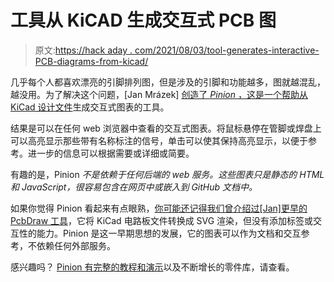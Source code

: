 # 工具从 KiCAD 生成交互式 PCB 图

> 原文:[https://hack aday . com/2021/08/03/tool-generates-interactive-PCB-diagrams-from-kicad/](https://hackaday.com/2021/08/03/tool-generates-interactive-pcb-diagrams-from-kicad/)

几乎每个人都喜欢漂亮的引脚排列图，但是涉及的引脚和功能越多，图就越混乱，越没用。为了解决这个问题，[Jan Mrázek] [创造了 *Pinion* ，这是一个帮助从 KiCad 设计文件](https://blog.honzamrazek.cz/2021/06/making-nice-looking-and-interactive-diagrams-for-your-pcbs/)生成交互式图表的工具。

结果是可以在任何 web 浏览器中查看的交互式图表。将鼠标悬停在管脚或焊盘上可以高亮显示那些带有名称标注的信号，单击可以使其保持高亮显示，以便于参考。进一步的信息可以根据需要或详细或简要。

有趣的是，Pinion *不是依赖于任何后端的 web 服务。这些图表只是静态的 HTML 和 JavaScript，很容易包含在网页中或嵌入到 GitHub 文档中。*

如果你觉得 Pinion 看起来有点眼熟，[你可能还记得我们曾介绍过[Jan]更早的 PcbDraw 工具](https://hackaday.com/2017/04/17/a-tool-for-kicad-board-renderings/)，它将 KiCad 电路板文件转换成 SVG 渲染，但没有添加标签或交互性的能力。Pinion 是这一早期思想的发展，它的图表可以作为文档和交互参考，不依赖任何外部服务。

感兴趣吗？ [Pinion 有完整的教程和演示](https://yaqwsx.github.io/Pinion/)以及不断增长的零件库，请查看。